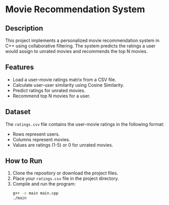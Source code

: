 # Movie Recommendation System

## Description
This project implements a personalized movie recommendation system in C++ using collaborative filtering. The system predicts the ratings a user would assign to unrated movies and recommends the top N movies.

## Features
- Load a user-movie ratings matrix from a CSV file.
- Calculate user-user similarity using Cosine Similarity.
- Predict ratings for unrated movies.
- Recommend top N movies for a user.

## Dataset
The `ratings.csv` file contains the user-movie ratings in the following format:
- Rows represent users.
- Columns represent movies.
- Values are ratings (1-5) or 0 for unrated movies.

## How to Run
1. Clone the repository or download the project files.
2. Place your `ratings.csv` file in the project directory.
3. Compile and run the program:
   ```bash
   g++ -o main main.cpp
   ./main
